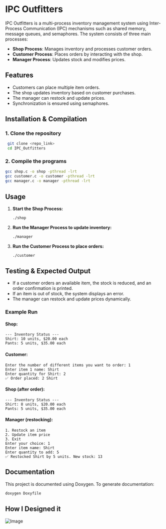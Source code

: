 # IPC Outfitters

IPC Outfitters is a multi-process inventory management system using Inter-Process Communication (IPC) mechanisms such as shared memory, message queues, and semaphores. The system consists of three main processes:

- **Shop Process**: Manages inventory and processes customer orders.
- **Customer Process**: Places orders by interacting with the shop.
- **Manager Process**: Updates stock and modifies prices.

## Features
- Customers can place multiple item orders.
- The shop updates inventory based on customer purchases.
- The manager can restock and update prices.
- Synchronization is ensured using semaphores.

## Installation & Compilation
### 1. Clone the repository
```sh
 git clone <repo_link>
 cd IPC_Outfitters
```

### 2. Compile the programs
```sh
gcc shop.c -o shop -pthread -lrt
gcc customer.c -o customer -pthread -lrt
gcc manager.c -o manager -pthread -lrt
```

## Usage
1. **Start the Shop Process:**
   ```sh
   ./shop
   ```
2. **Run the Manager Process to update inventory:**
   ```sh
   ./manager
   ```
3. **Run the Customer Process to place orders:**
   ```sh
   ./customer
   ```

## Testing & Expected Output
- If a customer orders an available item, the stock is reduced, and an order confirmation is printed.
- If an item is out of stock, the system displays an error.
- The manager can restock and update prices dynamically.

### Example Run
#### Shop:
```
--- Inventory Status ---
Shirt: 10 units, $20.00 each
Pants: 5 units, $35.00 each
```

#### Customer:
```
Enter the number of different items you want to order: 1
Enter item 1 name: Shirt
Enter quantity for Shirt: 2
✅ Order placed: 2 Shirt
```

#### Shop (after order):
```
--- Inventory Status ---
Shirt: 8 units, $20.00 each
Pants: 5 units, $35.00 each
```

#### Manager (restocking):
```
1. Restock an item
2. Update item price
3. Exit
Enter your choice: 1
Enter item name: Shirt
Enter quantity to add: 5
✅ Restocked Shirt by 5 units. New stock: 13
```

## Documentation
This project is documented using Doxygen. To generate documentation:
```sh
doxygen Doxyfile
```

## How I Designed it

![Image](https://github.com/user-attachments/assets/c0aca435-5dc1-4130-9e3a-2b2978d990ca)
